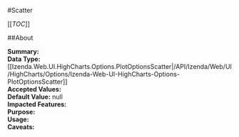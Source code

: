 #Scatter

[[_TOC_]]

##About

**Summary:**   
**Data Type:** [[Izenda.Web.UI.HighCharts.Options.PlotOptionsScatter|/API/Izenda/Web/UI/HighCharts/Options/Izenda-Web-UI-HighCharts-Options-PlotOptionsScatter]]  
**Accepted Values:**   
**Default Value:** null  
**Impacted Features:**   
**Purpose:**   
**Usage:**   
**Caveats:**   

